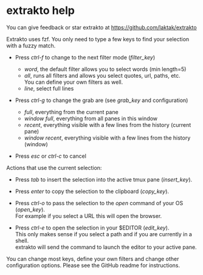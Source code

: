 # extrakto help

You can give feedback or star extrakto at https://github.com/laktak/extrakto

Extrakto uses fzf. You only need to type a few keys to find your selection with a fuzzy match.

- Press *ctrl-f* to change to the next filter mode (*filter_key*)
  - *word*, the default filter allows you to select words (min length=5)
  - *all*, runs all filters and allows you select quotes, url, paths, etc. \
    You can define your own filters as well.
  - *line*, select full lines

- Press *ctrl-g* to change the grab are (see *grab_key* and configuration)
  - *full*, everything from the current pane
  - *window full*, everything from all panes in this window
  - *recent*, everything visible with a few lines from the history (current pane)
  - *window recent*, everything visible with a few lines from the history (window)

- Press *esc* or *ctrl-c* to cancel

Actions that use the current selection:

- Press *tab* to insert the selection into the active tmux pane (*insert_key*).

- Press *enter* to copy the selection to the clipboard (*copy_key*).

- Press *ctrl-o* to pass the selection to the *open* command of your OS (*open_key*). \
  For example if you select a URL this will open the browser.

- Press *ctrl-e* to open the selection in your $EDITOR (*edit_key*). \
  This only makes sense if you select a path and if you are currently in a shell. \
  extrakto will send the command to launch the editor to your active pane.

You can change most keys, define your own filters and change other configuration options. Please see the GitHub readme for instructions.
